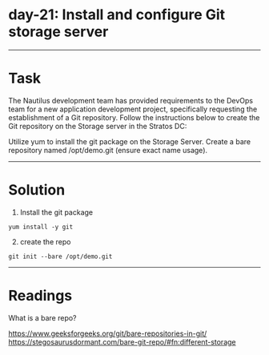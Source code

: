 # day-21: Install and configure Git storage server
---
# Task
The Nautilus development team has provided requirements to the DevOps team for a new application development project, specifically requesting the establishment of a Git repository. Follow the instructions below to create the Git repository on the Storage server in the Stratos DC:

Utilize yum to install the git package on the Storage Server.
Create a bare repository named /opt/demo.git (ensure exact name usage).

---
# Solution
1. Install the git package
```
yum install -y git
```
2. create the repo
```
git init --bare /opt/demo.git
```
---

# Readings
 What is a bare repo? 
 
 https://www.geeksforgeeks.org/git/bare-repositories-in-git/
 https://stegosaurusdormant.com/bare-git-repo/#fn:different-storage